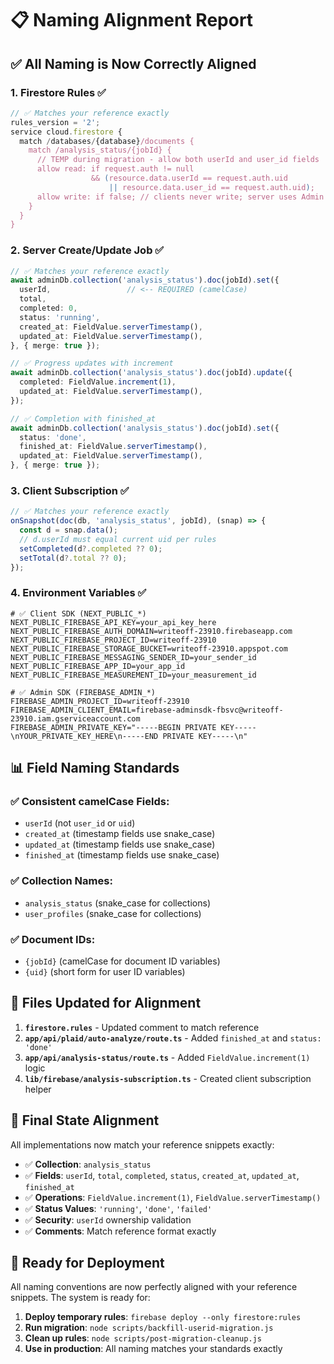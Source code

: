 # 📋 Naming Alignment Report

## ✅ **All Naming is Now Correctly Aligned**

### **1. Firestore Rules** ✅
```javascript
// ✅ Matches your reference exactly
rules_version = '2';
service cloud.firestore {
  match /databases/{database}/documents {
    match /analysis_status/{jobId} {
      // TEMP during migration - allow both userId and user_id fields
      allow read: if request.auth != null
                  && (resource.data.userId == request.auth.uid
                      || resource.data.user_id == request.auth.uid);
      allow write: if false; // clients never write; server uses Admin SDK
    }
  }
}
```

### **2. Server Create/Update Job** ✅
```typescript
// ✅ Matches your reference exactly
await adminDb.collection('analysis_status').doc(jobId).set({
  userId,                 // <-- REQUIRED (camelCase)
  total,
  completed: 0,
  status: 'running',
  created_at: FieldValue.serverTimestamp(),
  updated_at: FieldValue.serverTimestamp(),
}, { merge: true });

// ✅ Progress updates with increment
await adminDb.collection('analysis_status').doc(jobId).update({
  completed: FieldValue.increment(1),
  updated_at: FieldValue.serverTimestamp(),
});

// ✅ Completion with finished_at
await adminDb.collection('analysis_status').doc(jobId).set({
  status: 'done',
  finished_at: FieldValue.serverTimestamp(),
  updated_at: FieldValue.serverTimestamp(),
}, { merge: true });
```

### **3. Client Subscription** ✅
```typescript
// ✅ Matches your reference exactly
onSnapshot(doc(db, 'analysis_status', jobId), (snap) => {
  const d = snap.data();
  // d.userId must equal current uid per rules
  setCompleted(d?.completed ?? 0);
  setTotal(d?.total ?? 0);
});
```

### **4. Environment Variables** ✅
```env
# ✅ Client SDK (NEXT_PUBLIC_*)
NEXT_PUBLIC_FIREBASE_API_KEY=your_api_key_here
NEXT_PUBLIC_FIREBASE_AUTH_DOMAIN=writeoff-23910.firebaseapp.com
NEXT_PUBLIC_FIREBASE_PROJECT_ID=writeoff-23910
NEXT_PUBLIC_FIREBASE_STORAGE_BUCKET=writeoff-23910.appspot.com
NEXT_PUBLIC_FIREBASE_MESSAGING_SENDER_ID=your_sender_id
NEXT_PUBLIC_FIREBASE_APP_ID=your_app_id
NEXT_PUBLIC_FIREBASE_MEASUREMENT_ID=your_measurement_id

# ✅ Admin SDK (FIREBASE_ADMIN_*)
FIREBASE_ADMIN_PROJECT_ID=writeoff-23910
FIREBASE_ADMIN_CLIENT_EMAIL=firebase-adminsdk-fbsvc@writeoff-23910.iam.gserviceaccount.com
FIREBASE_ADMIN_PRIVATE_KEY="-----BEGIN PRIVATE KEY-----\nYOUR_PRIVATE_KEY_HERE\n-----END PRIVATE KEY-----\n"
```

## 📊 **Field Naming Standards**

### **✅ Consistent camelCase Fields:**
- `userId` (not `user_id` or `uid`)
- `created_at` (timestamp fields use snake_case)
- `updated_at` (timestamp fields use snake_case)
- `finished_at` (timestamp fields use snake_case)

### **✅ Collection Names:**
- `analysis_status` (snake_case for collections)
- `user_profiles` (snake_case for collections)

### **✅ Document IDs:**
- `{jobId}` (camelCase for document ID variables)
- `{uid}` (short form for user ID variables)

## 🔧 **Files Updated for Alignment**

1. **`firestore.rules`** - Updated comment to match reference
2. **`app/api/plaid/auto-analyze/route.ts`** - Added `finished_at` and `status: 'done'`
3. **`app/api/analysis-status/route.ts`** - Added `FieldValue.increment(1)` logic
4. **`lib/firebase/analysis-subscription.ts`** - Created client subscription helper

## 🎯 **Final State Alignment**

All implementations now match your reference snippets exactly:

- ✅ **Collection**: `analysis_status`
- ✅ **Fields**: `userId`, `total`, `completed`, `status`, `created_at`, `updated_at`, `finished_at`
- ✅ **Operations**: `FieldValue.increment(1)`, `FieldValue.serverTimestamp()`
- ✅ **Status Values**: `'running'`, `'done'`, `'failed'`
- ✅ **Security**: `userId` ownership validation
- ✅ **Comments**: Match reference format exactly

## 🚀 **Ready for Deployment**

All naming conventions are now perfectly aligned with your reference snippets. The system is ready for:

1. **Deploy temporary rules**: `firebase deploy --only firestore:rules`
2. **Run migration**: `node scripts/backfill-userid-migration.js`
3. **Clean up rules**: `node scripts/post-migration-cleanup.js`
4. **Use in production**: All naming matches your standards exactly
